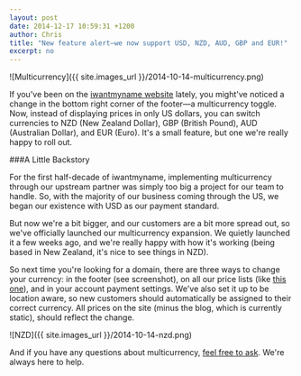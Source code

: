 ```yaml
---
layout: post
date: 2014-12-17 10:59:31 +1200
author: Chris
title: "New feature alert—we now support USD, NZD, AUD, GBP and EUR!"
excerpt: no
---
```


![Multicurrency]({{ site.images_url }}/2014-10-14-multicurrency.png)

If you've been on the [iwantmyname website](https://iwantmyname.com/) lately, you might've noticed a change in the bottom right corner of the footer—a multicurrency toggle. Now, instead of displaying prices in only US dollars, you can switch currencies to NZD (New Zealand Dollar), GBP (British Pound), AUD (Australian Dollar), and EUR (Euro). It's a small feature, but one we're really happy to roll out.

###A Little Backstory

For the first half-decade of iwantmyname, implementing multicurrency through our upstream partner was simply too big a project for our team to handle. So, with the majority of our business coming through the US, we began our existence with USD as our payment standard. 

But now we're a bit bigger, and our customers are a bit more spread out, so we've officially launched our multicurrency expansion. We quietly launched it a few weeks ago, and we're really happy with how it's working (being based in New Zealand, it's nice to see things in NZD).

So next time you're looking for a domain, there are three ways to change your currency: in the footer (see screenshot), on all our price lists (like [this one](https://iwantmyname.com/domains/domain-name-registration-list-of-extensions)), and in your account payment settings. We've also set it up to be location aware, so new customers should automatically be assigned to their correct currency. All prices on the site (minus the blog, which is currently static), should reflect the change.

![NZD]({{ site.images_url }}/2014-10-14-nzd.png)

And if you have any questions about multicurrency, [feel free to ask](http://help.iwantmyname.com). We're always here to help.
